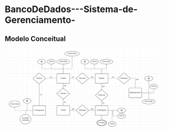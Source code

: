 # BancoDeDados---Sistema-de-Gerenciamento-
## Modelo Conceitual
<img src="ModeloConceitual.png" width="900" >
